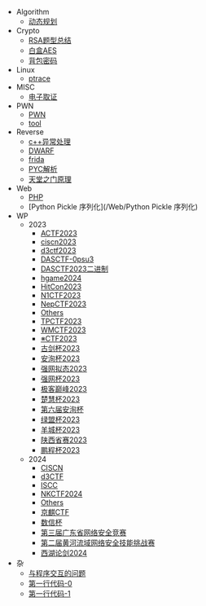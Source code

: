 - Algorithm
  - [动态规划](/Algorithm/动态规划)
- Crypto
  - [RSA题型总结](/Crypto/RSA题型总结)
  - [白盒AES](/Crypto/白盒AES)
  - [背包密码](/Crypto/背包密码)
- Linux
  - [ptrace](/Linux/ptrace)
- MISC
  - [电子取证](/MISC/电子取证)
- PWN
  - [PWN](/PWN/PWN)
  - [tool](/PWN/tool)
- Reverse
  - [c++异常处理](/Reverse/c++异常处理)
  - [DWARF](/Reverse/DWARF)
  - [frida](/Reverse/frida)
  - [PYC解析](/Reverse/PYC解析)
  - [天堂之门原理](/Reverse/天堂之门原理)
- Web
  - [PHP](/Web/PHP)
  - [Python Pickle 序列化](/Web/Python Pickle 序列化)
- WP
  - 2023
    - [ACTF2023](/WP/2023/ACTF2023)
    - [ciscn2023](/WP/2023/ciscn2023)
    - [d3ctf2023](/WP/2023/d3ctf2023)
    - [DASCTF-0psu3](/WP/2023/DASCTF-0psu3)
    - [DASCTF2023二进制](/WP/2023/DASCTF2023二进制)
    - [hgame2024](/WP/2023/hgame2024)
    - [HitCon2023](/WP/2023/HitCon2023)
    - [N1CTF2023](/WP/2023/N1CTF2023)
    - [NepCTF2023](/WP/2023/NepCTF2023)
    - [Others](/WP/2023/Others)
    - [TPCTF2023](/WP/2023/TPCTF2023)
    - [WMCTF2023](/WP/2023/WMCTF2023)
    - [※CTF2023](/WP/2023/※CTF2023)
    - [古剑杯2023](/WP/2023/古剑杯2023)
    - [安洵杯2023](/WP/2023/安洵杯2023)
    - [强网拟态2023](/WP/2023/强网拟态2023)
    - [强网杯2023](/WP/2023/强网杯2023)
    - [极客巅峰2023](/WP/2023/极客巅峰2023)
    - [楚慧杯2023](/WP/2023/楚慧杯2023)
    - [第六届安洵杯](/WP/2023/第六届安洵杯)
    - [绿盟杯2023](/WP/2023/绿盟杯2023)
    - [羊城杯2023](/WP/2023/羊城杯2023)
    - [陕西省赛2023](/WP/2023/陕西省赛2023)
    - [鹏程杯2023](/WP/2023/鹏程杯2023)
  - 2024
    - [CISCN](/WP/2024/CISCN)
    - [d3CTF](/WP/2024/d3CTF)
    - [ISCC](/WP/2024/ISCC)
    - [NKCTF2024](/WP/2024/NKCTF2024)
    - [Others](/WP/2024/Others)
    - [京麒CTF](/WP/2024/京麒CTF)
    - [数信杯](/WP/2024/数信杯)
    - [第三届广东省网络安全竞赛](/WP/2024/第三届广东省网络安全竞赛)
    - [第二届黄河流域网络安全技能挑战赛](/WP/2024/第二届黄河流域网络安全技能挑战赛)
    - [西湖论剑2024](/WP/2024/西湖论剑2024)
- 杂
  - [与程序交互的问题](/杂/与程序交互的问题)
  - [第一行代码-0](/杂/第一行代码-0)
  - [第一行代码-1](/杂/第一行代码-1)
